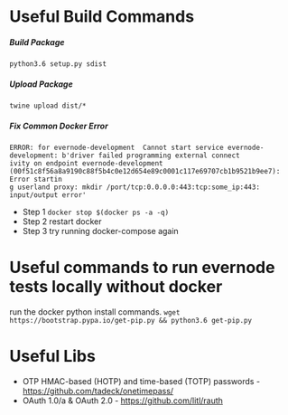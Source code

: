# Useful Build Commands

##### Build Package
`python3.6 setup.py sdist`

##### Upload Package
`twine upload dist/*`

##### Fix Common Docker Error
```
ERROR: for evernode-development  Cannot start service evernode-development: b'driver failed programming external connect
ivity on endpoint evernode-development (00f51c8f56a8a9190c88f5b4c0e12d654e89c0001c117e69707cb1b9521b9ee7): Error startin
g userland proxy: mkdir /port/tcp:0.0.0.0:443:tcp:some_ip:443: input/output error'
```
* Step 1
`docker stop $(docker ps -a -q)`
* Step 2
restart docker
* Step 3
try running docker-compose again

# Useful commands to run evernode tests locally without docker
run the docker python install commands.
`wget https://bootstrap.pypa.io/get-pip.py && python3.6 get-pip.py`


# Useful Libs
* OTP HMAC-based (HOTP) and time-based (TOTP) passwords - https://github.com/tadeck/onetimepass/
* OAuth 1.0/a & OAuth 2.0 - https://github.com/litl/rauth